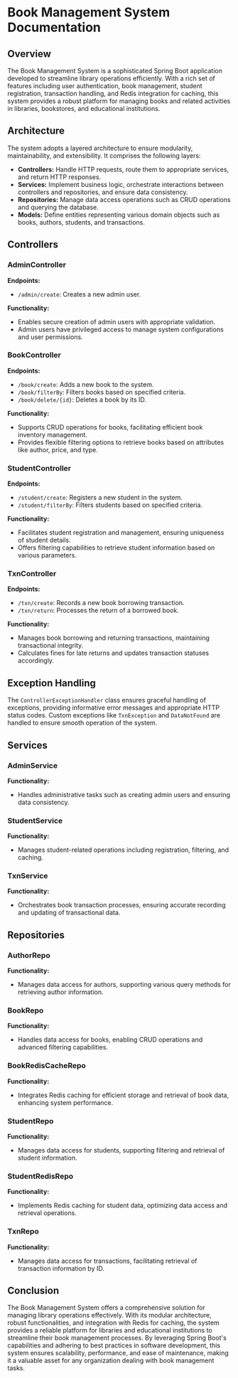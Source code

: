 # Book Management System Documentation

## Overview

The Book Management System is a sophisticated Spring Boot application developed to streamline library operations efficiently. With a rich set of features including user authentication, book management, student registration, transaction handling, and Redis integration for caching, this system provides a robust platform for managing books and related activities in libraries, bookstores, and educational institutions.

## Architecture

The system adopts a layered architecture to ensure modularity, maintainability, and extensibility. It comprises the following layers:

- **Controllers:** Handle HTTP requests, route them to appropriate services, and return HTTP responses.
- **Services:** Implement business logic, orchestrate interactions between controllers and repositories, and ensure data consistency.
- **Repositories:** Manage data access operations such as CRUD operations and querying the database.
- **Models:** Define entities representing various domain objects such as books, authors, students, and transactions.

## Controllers

### AdminController

**Endpoints:**
- `/admin/create`: Creates a new admin user.

**Functionality:**
- Enables secure creation of admin users with appropriate validation.
- Admin users have privileged access to manage system configurations and user permissions.

### BookController

**Endpoints:**
- `/book/create`: Adds a new book to the system.
- `/book/filterBy`: Filters books based on specified criteria.
- `/book/delete/{id}`: Deletes a book by its ID.

**Functionality:**
- Supports CRUD operations for books, facilitating efficient book inventory management.
- Provides flexible filtering options to retrieve books based on attributes like author, price, and type.

### StudentController

**Endpoints:**
- `/student/create`: Registers a new student in the system.
- `/student/filterBy`: Filters students based on specified criteria.

**Functionality:**
- Facilitates student registration and management, ensuring uniqueness of student details.
- Offers filtering capabilities to retrieve student information based on various parameters.

### TxnController

**Endpoints:**
- `/txn/create`: Records a new book borrowing transaction.
- `/txn/return`: Processes the return of a borrowed book.

**Functionality:**
- Manages book borrowing and returning transactions, maintaining transactional integrity.
- Calculates fines for late returns and updates transaction statuses accordingly.

## Exception Handling

The `ControllerExceptionHandler` class ensures graceful handling of exceptions, providing informative error messages and appropriate HTTP status codes. Custom exceptions like `TxnException` and `DataNotFound` are handled to ensure smooth operation of the system.

## Services

### AdminService

**Functionality:**
- Handles administrative tasks such as creating admin users and ensuring data consistency.

### StudentService

**Functionality:**
- Manages student-related operations including registration, filtering, and caching.

### TxnService

**Functionality:**
- Orchestrates book transaction processes, ensuring accurate recording and updating of transactional data.

## Repositories

### AuthorRepo

**Functionality:**
- Manages data access for authors, supporting various query methods for retrieving author information.

### BookRepo

**Functionality:**
- Handles data access for books, enabling CRUD operations and advanced filtering capabilities.

### BookRedisCacheRepo

**Functionality:**
- Integrates Redis caching for efficient storage and retrieval of book data, enhancing system performance.

### StudentRepo

**Functionality:**
- Manages data access for students, supporting filtering and retrieval of student information.

### StudentRedisRepo

**Functionality:**
- Implements Redis caching for student data, optimizing data access and retrieval operations.

### TxnRepo

**Functionality:**
- Manages data access for transactions, facilitating retrieval of transaction information by ID.

## Conclusion

The Book Management System offers a comprehensive solution for managing library operations effectively. With its modular architecture, robust functionalities, and integration with Redis for caching, the system provides a reliable platform for libraries and educational institutions to streamline their book management processes. By leveraging Spring Boot's capabilities and adhering to best practices in software development, this system ensures scalability, performance, and ease of maintenance, making it a valuable asset for any organization dealing with book management tasks.

